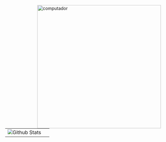 <img src="https://raw.githubusercontent.com/MicaelliMedeiros/micaellimedeiros/master/image/computer-illustration.png" alt="computador" min-width="400px" max-width="400px" width="400px" align="right">

<table>
    <tr>
        <td>
            <img
            align="left"
            src="https://github-readme-stats.vercel.app/api/top-langs/?username=myusername&hide=python,c,java&theme=tokyonight"
            alt="Github Stats"
          />
     </td>
    <td>
